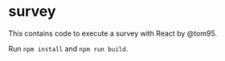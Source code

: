# survey

This contains code to execute a survey with React by @tom95.

Run `npm install` and `npm run build`.
